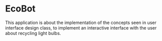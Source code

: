 # EcoBot
 This application is about the implementation of the concepts seen in user interface design class, to implement an interactive interface with the user about recycling light bulbs.
